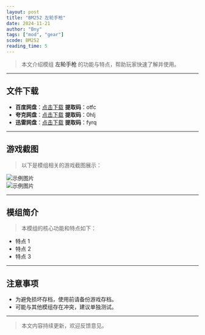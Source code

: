 ```yaml
---
layout: post
title: "BM252 左轮手枪"
date: 2024-11-21
author: "Bny"
tags: ["mod", "gear"]
scode: BM252
reading_time: 5
---
```


> 本文介绍模组 **左轮手枪** 的功能与特点，帮助玩家快速了解并使用。

---





## 文件下载
- **百度网盘**：[点击下载](https://pan.baidu.com/s/1__u9a7dvxYokC-oM_6yB0g?pwd=otfc)  **提取码**：otfc  
- **夸克网盘**：[点击下载](https://pan.quark.cn/s/a0a14a04e143?pwd=0hlj)  **提取码**：0hlj  
- **迅雷网盘**：[点击下载](https://pan.xunlei.com/s/VOCCbQ__jbWKonQdIG7O2VkUA1?pwd=fyrq)  **提取码**：fyrq  

---

## 游戏截图
> 以下是模组相关的游戏截图展示：

![示例图片](https://example.com/screenshot1.jpg)  
![示例图片](https://example.com/screenshot2.jpg)

---

## 模组简介
> 本模组的核心功能和特点如下：
- 特点 1
- 特点 2
- 特点 3

---

## 注意事项
- 为避免损坏存档，使用前请备份游戏存档。
- 可能与其他模组存在冲突，建议单独测试。

---

> 本文内容持续更新，欢迎反馈意见。
